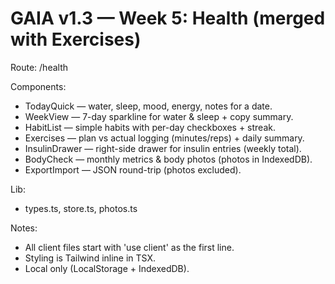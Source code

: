 # GAIA v1.3 — Week 5: Health (merged with Exercises)

Route: /health

Components:
- TodayQuick — water, sleep, mood, energy, notes for a date.
- WeekView — 7-day sparkline for water & sleep + copy summary.
- HabitList — simple habits with per-day checkboxes + streak.
- Exercises — plan vs actual logging (minutes/reps) + daily summary.
- InsulinDrawer — right-side drawer for insulin entries (weekly total).
- BodyCheck — monthly metrics & body photos (photos in IndexedDB).
- ExportImport — JSON round-trip (photos excluded).

Lib:
- types.ts, store.ts, photos.ts

Notes:
- All client files start with 'use client' as the first line.
- Styling is Tailwind inline in TSX.
- Local only (LocalStorage + IndexedDB).
